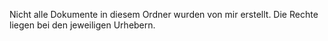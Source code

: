 Nicht alle Dokumente in diesem Ordner wurden von mir erstellt.
Die Rechte liegen bei den jeweiligen Urhebern.
